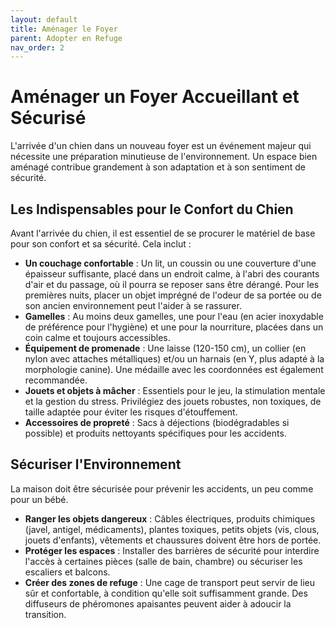 ```yaml
---
layout: default
title: Aménager le Foyer
parent: Adopter en Refuge
nav_order: 2
---
```


# Aménager un Foyer Accueillant et Sécurisé

L'arrivée d'un chien dans un nouveau foyer est un événement majeur qui nécessite une préparation minutieuse de l'environnement. Un espace bien aménagé contribue grandement à son adaptation et à son sentiment de sécurité.

## Les Indispensables pour le Confort du Chien

Avant l'arrivée du chien, il est essentiel de se procurer le matériel de base pour son confort et sa sécurité. Cela inclut :

- **Un couchage confortable** : Un lit, un coussin ou une couverture d'une épaisseur suffisante, placé dans un endroit calme, à l'abri des courants d'air et du passage, où il pourra se reposer sans être dérangé. Pour les premières nuits, placer un objet imprégné de l'odeur de sa portée ou de son ancien environnement peut l'aider à se rassurer.
- **Gamelles** : Au moins deux gamelles, une pour l'eau (en acier inoxydable de préférence pour l'hygiène) et une pour la nourriture, placées dans un coin calme et toujours accessibles.
- **Équipement de promenade** : Une laisse (120-150 cm), un collier (en nylon avec attaches métalliques) et/ou un harnais (en Y, plus adapté à la morphologie canine). Une médaille avec les coordonnées est également recommandée.
- **Jouets et objets à mâcher** : Essentiels pour le jeu, la stimulation mentale et la gestion du stress. Privilégiez des jouets robustes, non toxiques, de taille adaptée pour éviter les risques d'étouffement.
- **Accessoires de propreté** : Sacs à déjections (biodégradables si possible) et produits nettoyants spécifiques pour les accidents.

## Sécuriser l'Environnement

La maison doit être sécurisée pour prévenir les accidents, un peu comme pour un bébé.

- **Ranger les objets dangereux** : Câbles électriques, produits chimiques (javel, antigel, médicaments), plantes toxiques, petits objets (vis, clous, jouets d'enfants), vêtements et chaussures doivent être hors de portée.
- **Protéger les espaces** : Installer des barrières de sécurité pour interdire l'accès à certaines pièces (salle de bain, chambre) ou sécuriser les escaliers et balcons.
- **Créer des zones de refuge** : Une cage de transport peut servir de lieu sûr et confortable, à condition qu'elle soit suffisamment grande. Des diffuseurs de phéromones apaisantes peuvent aider à adoucir la transition. 
